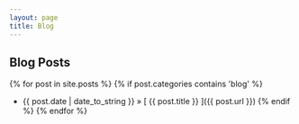 ```yaml
---
layout: page
title: Blog
---
```


## Blog Posts

{% for post in site.posts %}
{% if post.categories contains 'blog' %}
 * {{ post.date | date_to_string }} &raquo; [ {{ post.title }} ]({{ post.url }})
 {% endif %}
{% endfor %}